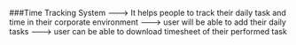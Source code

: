 ###Time Tracking System
---> It helps people to track their daily task and time in their corporate environment
---> user will be able to add their daily tasks
---> user can be able to download timesheet of their performed task
